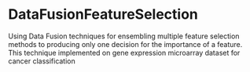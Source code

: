# DataFusionFeatureSelection
Using Data Fusion techniques for ensembling multiple feature selection methods to producing only one decision for the importance of a feature. This technique implemented on gene expression microarray dataset for cancer classification
